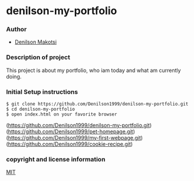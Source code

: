 # denilson-my-portfolio

### Author
- [Denilson Makotsi](https://github.com/Denilson1999/denilson-my-portfolio)


### Description of project
This project is about my portfolio, who iam today and what am currently doing.
### Initial Setup instructions

```
$ git clone https://github.com/Denilson1999/denilson-my-portfolio.git
$ cd denilson-my-portfolio
$ open index.html on your favorite browser
```
(https://github.com/Denilson1999/denilson-my-portfolio.git)
(https://github.com/Denilson1999/pet-homepage.git)
(https://github.com/Denilson1999/my-first-webpage.git)
(https://github.com/Denilson1999/cookie-recipe.git)
### copyright and license information
[MIT](https://choosealicense.com/licenses/mit/)
